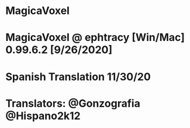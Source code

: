 # MagicaVoxel
# MagicaVoxel @ ephtracy [Win/Mac] 0.99.6.2 [9/26/2020]
#  Spanish Translation 11/30/20
# Translators: @Gonzografia @Hispano2k12
